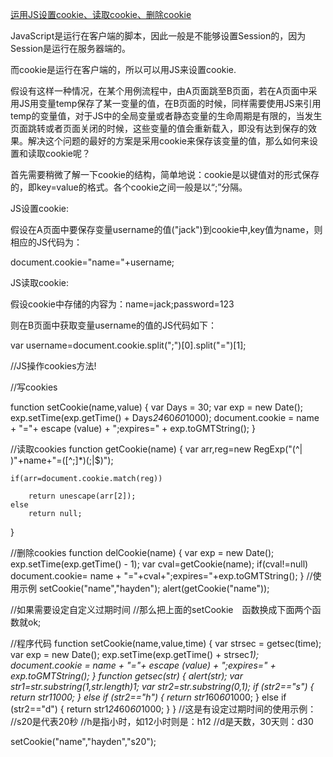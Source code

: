 [运用JS设置cookie、读取cookie、删除cookie](http://www.cnblogs.com/fishtreeyu/archive/2011/10/06/2200280.html)

JavaScript是运行在客户端的脚本，因此一般是不能够设置Session的，因为Session是运行在服务器端的。

而cookie是运行在客户端的，所以可以用JS来设置cookie.

假设有这样一种情况，在某个用例流程中，由A页面跳至B页面，若在A页面中采用JS用变量temp保存了某一变量的值，在B页面的时候，同样需要使用JS来引用temp的变量值，对于JS中的全局变量或者静态变量的生命周期是有限的，当发生页面跳转或者页面关闭的时候，这些变量的值会重新载入，即没有达到保存的效果。解决这个问题的最好的方案是采用cookie来保存该变量的值，那么如何来设置和读取cookie呢？

首先需要稍微了解一下cookie的结构，简单地说：cookie是以键值对的形式保存的，即key=value的格式。各个cookie之间一般是以“;”分隔。

JS设置cookie:
 
假设在A页面中要保存变量username的值("jack")到cookie中,key值为name，则相应的JS代码为：

document.cookie="name="+username; 

JS读取cookie:
 
假设cookie中存储的内容为：name=jack;password=123
 
则在B页面中获取变量username的值的JS代码如下：

var username=document.cookie.split(";")[0].split("=")[1]; 

//JS操作cookies方法!

//写cookies

function setCookie(name,value)
{
    var Days = 30;
    var exp = new Date();
    exp.setTime(exp.getTime() + Days*24*60*60*1000);
    document.cookie = name + "="+ escape (value) + ";expires=" + exp.toGMTString();
}

//读取cookies
function getCookie(name)
{
    var arr,reg=new RegExp("(^| )"+name+"=([^;]*)(;|$)");
 
    if(arr=document.cookie.match(reg))
 
        return unescape(arr[2]);
    else
        return null;
}

//删除cookies
function delCookie(name)
{
    var exp = new Date();
    exp.setTime(exp.getTime() - 1);
    var cval=getCookie(name);
    if(cval!=null)
        document.cookie= name + "="+cval+";expires="+exp.toGMTString();
}
//使用示例
setCookie("name","hayden");
alert(getCookie("name"));

//如果需要设定自定义过期时间
//那么把上面的setCookie　函数换成下面两个函数就ok;


//程序代码
function setCookie(name,value,time)
{
    var strsec = getsec(time);
    var exp = new Date();
    exp.setTime(exp.getTime() + strsec*1);
    document.cookie = name + "="+ escape (value) + ";expires=" + exp.toGMTString();
}
function getsec(str)
{
   alert(str);
   var str1=str.substring(1,str.length)*1;
   var str2=str.substring(0,1);
   if (str2=="s")
   {
        return str1*1000;
   }
   else if (str2=="h")
   {
       return str1*60*60*1000;
   }
   else if (str2=="d")
   {
       return str1*24*60*60*1000;
   }
}
//这是有设定过期时间的使用示例：
//s20是代表20秒
//h是指小时，如12小时则是：h12
//d是天数，30天则：d30

setCookie("name","hayden","s20");